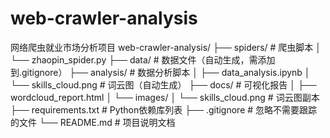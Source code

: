 # web-crawler-analysis
网络爬虫就业市场分析项目
web-crawler-analysis/
├── spiders/                  # 爬虫脚本
│   └── zhaopin_spider.py
├── data/                     # 数据文件（自动生成，需添加到.gitignore）
├── analysis/                 # 数据分析脚本
│   ├── data_analysis.ipynb
│   └── skills_cloud.png      # 词云图（自动生成）
├── docs/                     # 可视化报告
│   ├── wordcloud_report.html
│   └── images/
│       └── skills_cloud.png  # 词云图副本
├── requirements.txt          # Python依赖库列表
├── .gitignore                # 忽略不需要跟踪的文件
└── README.md                 # 项目说明文档
